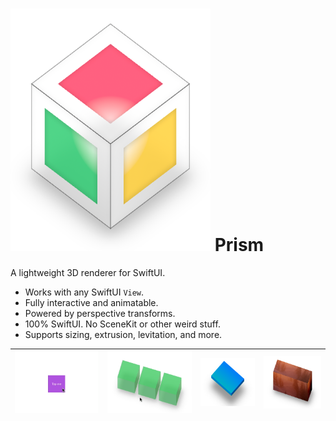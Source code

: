 # ![](Assets/Logo.png) Prism

A lightweight 3D renderer for SwiftUI.

- Works with any SwiftUI `View`.
- Fully interactive and animatable.
- Powered by perspective transforms.
- 100% SwiftUI. No SceneKit or other weird stuff.
- Supports sizing, extrusion, levitation, and more.

![](Assets/Transform.gif) | ![](Assets/Bounce.gif) | ![](Assets/Gradient.png) | ![](Assets/Image.png)
--- | --- | --- | ---
